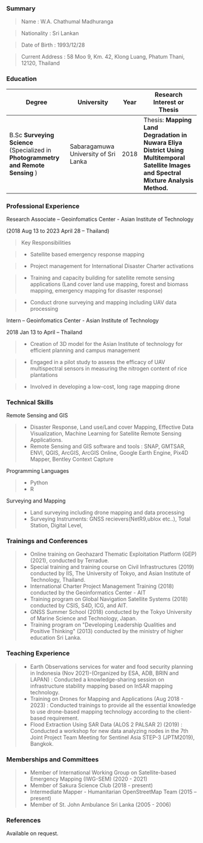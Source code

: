### Summary
> Name  : W.A. Chathumal Madhuranga

> Nationality : Sri Lankan

> Date of Birth : 1993/12/28 

> Current Address : 58 Moo 9, Km. 42, Klong Luang, Phatum Thani, 12120, Thailand

### Education
| Degree		   | University 	    |Year		    |                                  Research Interest or Thesis                                            |
|------------------|--------------------|---------------|---------------------------------------------------------------------------------------------------------|
| B.Sc **Surveying Science** (Specialized in **Photogrammetry and Remote Sensing** )          | Sabaragamuwa University of Sri Lanka				| 2018          |Thesis: **Mapping Land Degradation in Nuwara Eliya District Using Multitemporal Satellite Images and Spectral Mixture Analysis Method.**                   |

### Professional Experience
>

Research Associate – Geoinfomatics Center - Asian Institute of Technology

(2018 Aug 13 to 2023 April 28 – Thailand)

>Key Responsibilities

>- Satellite based emergency response mapping

>- Project management for International Disaster Charter activations 

>- Training and capacity building for satellite remote sensing applications (Land cover land use mapping, forest and biomass mapping, emergency mapping for disaster response)

>- Conduct drone surveying and mapping including UAV data processing

Intern – Geoinfomatics Center - Asian Institute of Technology

2018 Jan 13 to April – Thailand

>- Creation of 3D model for the Asian Institute of technology for efficient planning and campus management

>- Engaged in a pilot study to assess the efficacy of UAV multispectral sensors in measuring the nitrogen content of rice plantations

>- Involved in developing a low-cost, long rage mapping drone

### Technical Skills
Remote Sensing and GIS 
>- Disaster Response, Land use/Land cover Mapping, Effective Data Visualization, Machine Learning for Satellite Remote Sensing Applications.
>-  Remote Sensing and GIS software and tools : SNAP, GMTSAR, ENVI, QGIS, ArcGIS, ArcGIS Online, Google Earth Engine, Pix4D Mapper, Bentley Context Capture

Programming Languages
>- Python
>- R

Surveying and Mapping 
>- Land surveying including drone mapping and data processing
>- Surveying Instruments: GNSS recievers(NetR9,ublox etc..), Total Station, Digital Level, 

### Trainings and Conferences
>- Online training on Geohazard Thematic Exploitation Platform (GEP) (2021), conducted by Terradue.
>- Special training and training course on Civil Infrastructures (2019) conducted by IIS, The University of Tokyo, and Asian Institute of Technology, Thailand.
>- International Charter Project Management Training (2018) conducted by the Geoinformatics Center - AIT
>- Training program on Global Navigation Satellite Systems (2018) conducted by CSIS, S4D, ICG, and AIT.
>- GNSS Summer School (2018) conducted by the Tokyo University of Marine Science and Technology, Japan.
>- Training program on "Developing Leadership Qualities and Positive Thinking" (2013) conducted by the ministry of higher education Sri Lanka.

### Teaching Experience
>- Earth Observations services for water and food security planning in Indonesia (Nov 2021)-(Organized by ESA,   ADB, BRIN and LAPAN) 
 : Conducted a knowledge-sharing session on infrastructure stability mapping based on InSAR mapping technology.
>- Training on Drones for Mapping and Applications (Aug 2018 - 2023)
 : Conducted trainings to provide all the essential knowledge to use drone-based mapping technology according
to the client-based requirement.
>- Flood Extraction Using SAR Data (ALOS 2 PALSAR 2) (2019)
 : Conducted a workshop for new data analyzing nodes in the 7th Joint Project Team Meeting for Sentinel Asia STEP-3
(JPTM2019), Bangkok.


### Memberships and Committees
>- Member of International Working Group on Satellite-based Emergency Mapping (IWG-SEM) (2020 - 2021)
>- Member of Sakura Science Club (2018 - present)
>- Intermediate Mapper - Humanitarian OpenStreetMap Team (2015 – present)
>- Member of St. John Ambulance Sri Lanka (2005 - 2006)

### References
Available on request.

